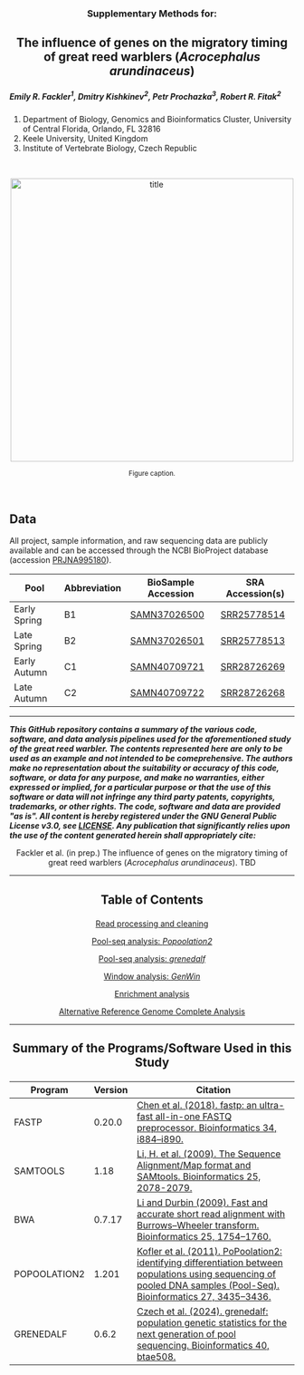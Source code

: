 <h3><p align="center">Supplementary Methods for:</p></h3>
<h2><p align="center">The influence of genes on the migratory timing of great reed warblers (<i>Acrocephalus arundinaceus</i>)</p></h2>

<I><h5>Emily R. Fackler<sup>1</sup>, Dmitry Kishkinev<sup>2</sup>, Petr Prochazka<sup>3</sup>, Robert R. Fitak<sup>2</sup></h5></I>

1. Department of Biology, Genomics and Bioinformatics Cluster, University of Central Florida, Orlando, FL 32816
2. Keele University, United Kingdom
3. Institute of Vertebrate Biology, Czech Republic

<br>
<p align="center">
  <img src="images/xxxxxx.jpg" alt="title" width="500">
</p>
<p align="center"><sup>Figure caption.</sup>
</p>
<br>

## Data
All project, sample information, and raw sequencing data are publicly available and can be accessed through the NCBI BioProject database (accession [PRJNA995180](https://www.ncbi.nlm.nih.gov/bioproject/995180)).

| Pool | Abbreviation | BioSample Accession | SRA Accession(s) |
| --- | ---| --- | --- |
| Early Spring | B1 | [SAMN37026500](https://www.ncbi.nlm.nih.gov/biosample/37026500) | [SRR25778514](https://trace.ncbi.nlm.nih.gov/Traces?run=SRR25778514) |
| Late Spring | B2 | [SAMN37026501](https://www.ncbi.nlm.nih.gov/biosample/37026501) | [SRR25778513](https://trace.ncbi.nlm.nih.gov/Traces?run=SRR25778513) |
| Early Autumn | C1 | [SAMN40709721](https://www.ncbi.nlm.nih.gov/biosample/40709721) | [SRR28726269](https://trace.ncbi.nlm.nih.gov/Traces?run=SRR28726269) |
| Late Autumn | C2 | [SAMN40709722](https://www.ncbi.nlm.nih.gov/biosample/40709722) | [SRR28726268](https://trace.ncbi.nlm.nih.gov/Traces?run=SRR28726268) |


***
___This GitHub repository contains a summary of the various code, software, and data analysis pipelines used for the aforementioned study of the great reed warbler. The contents represented here are only to be used as an example and not intended to be comeprehensive. The authors make no representation about the suitability or accuracy of this code, software, or data for any purpose, and make no warranties, either expressed or implied, for a particular purpose or that the use of this software or data will not infringe any third party patents, copyrights, trademarks, or other rights. The code, software and data are provided "as is". All content is hereby registered under the GNU General Public License v3.0, see [LICENSE](./LICENSE). Any publication that significantly relies upon the use of the content generated herein shall appropriately cite:___

<p align="center">Fackler et al. (in prep.) The influence of genes on the migratory timing of great reed warblers (<i>Acrocephalus arundinaceus</i>). TBD</p>

***
  
<h2><p align="center">Table of Contents</p></h2>
<div align="center">
 
[Read processing and cleaning](./read_processing.md)

[Pool-seq analysis: <i>Popoolation2</i>](./popoolation2.md)

[Pool-seq analysis: <i>grenedalf</i>](./grenedalf.md)

[Window analysis: <i>GenWin</i>](./windows.md)

[Enrichment analysis](./enrichment.md)

[Alternative Reference Genome Complete Analysis](./alternate-genome.md)

</div>

***

<h2><p align="center">Summary of the Programs/Software Used in this Study</p></h2>  

| Program | Version | Citation |
| --- | --- | --- |
| FASTP | 0.20.0 | [Chen et al. (2018). fastp: an ultra-fast all-in-one FASTQ preprocessor. Bioinformatics 34, i884–i890.](https://doi.org/10.1093/bioinformatics/bty560) |
| SAMTOOLS | 1.18 | [Li, H. et al. (2009). The Sequence Alignment/Map format and SAMtools. Bioinformatics 25, 2078-2079.](https://doi.org/10.1093/bioinformatics/btp352) |
| BWA | 0.7.17 | [Li and Durbin (2009). Fast and accurate short read alignment with Burrows–Wheeler transform. Bioinformatics 25, 1754–1760.](https://doi.org/10.1093/bioinformatics/btp324) |
| POPOOLATION2 | 1.201 | [Kofler et al. (2011). PoPoolation2: identifying differentiation between populations using sequencing of pooled DNA samples (Pool-Seq). Bioinformatics 27, 3435–3436.](https://doi.org/10.1093/bioinformatics/btr589) |
| GRENEDALF | 0.6.2 | [Czech et al. (2024). grenedalf: population genetic statistics for the next generation of pool sequencing. Bioinformatics 40, btae508.](https://doi.org/10.1093/bioinformatics/btae508) |
